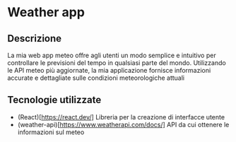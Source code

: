 # Weather app
## Descrizione
La mia web app meteo offre agli utenti un modo semplice e intuitivo per controllare le previsioni del tempo in qualsiasi parte del mondo. Utilizzando le API meteo più aggiornate, la mia applicazione fornisce informazioni accurate e dettagliate sulle condizioni meteorologiche attuali
## Tecnologie utilizzate
- (React)[https://react.dev/] Libreria per la creazione di interfacce utente
- (weather-api)[https://www.weatherapi.com/docs/] API da cui ottenere le informazioni sul meteo
